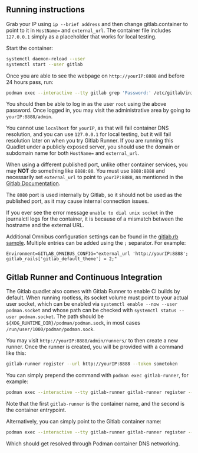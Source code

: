 ## Running instructions

Grab your IP using `ip --brief address` and then change gitlab.container to
point to it in `HostName=` and `external_url`. The container file includes
`127.0.0.1` simply as a placeholder that works for local testing.

Start the container:

```bash
systemctl daemon-reload --user
systemctl start --user gitlab
```

Once you are able to see the webpage on `http://yourIP:8888` and before 24 hours pass, run:

```bash
podman exec --interactive --tty gitlab grep 'Password:' /etc/gitlab/initial_root_password
```

You should then be able to log in as the user `root` using the above password.
Once logged in, you may visit the administrative area by going to
`yourIP:8888/admin`.

You cannot use `localhost` for `yourIP`, as that will fail container DNS
resolution, and you can use `127.0.0.1` for local testing, but it will fail
resolution later on when you try Gitlab Runner. If you are running this Quadlet
under a publicly exposed server, you should use the domain or subdomain name
for both `HostName=` and `external_url`.

When using a different published port, unlike other container services,
you may **NOT** do something like `8888:80`. You must use `8888:8888` and
necessarily set `external_url` to point to `yourIP:8888`, as mentioned in the
[Gitlab Documentation](https://docs.gitlab.com/ee/install/docker.html#expose-gitlab-on-different-ports).

The `8080` port is used internally by Gitlab, so it should not be used as the
published port, as it may cause internal connection issues.

If you ever see the error message `unable to dial unix socket` in the journalctl
logs for the container, it is because of a mismatch between the hostname and
the external URL.

Additional Omnibus configuration settings can be found in the
[gitlab.rb sample](https://gitlab.com/gitlab-org/omnibus-gitlab/blob/master/files/gitlab-config-template/gitlab.rb.template).
Multiple entries can be added using the `;` separator. For example:

```
Environment=GITLAB_OMNIBUS_CONFIG="external_url 'http://yourIP:8888'; gitlab_rails['gitlab_default_theme'] = 2;"
```

## Gitlab Runner and Continuous Integration

The Gitlab quadlet also comes with Gitlab Runner to enable CI builds by default.
When running rootless, its socket volume must point to your actual user socket,
which can be enabled via `systemctl enable --now --user podman.socket` and
whose path can be checked with `systemctl status --user podman.socket`.
The path should be `${XDG_RUNTIME_DIR}/podman/podman.sock`, in most cases
`/run/user/1000/podman/podman.sock`.

You may visit `http://yourIP:8888/admin/runners/` to then create a new runner.
Once the runner is created, you will be provided with a command like this:

```bash
gitlab-runner register --url http://yourIP:8888 --token sometoken
```

You can simply prepend the command with `podman exec gitlab-runner`, for example:

```bash
podman exec --interactive --tty gitlab-runner gitlab-runner register --url http://yourIP:8888 --token sometoken
```

Note that the first `gitlab-runner` is the container name, and the second is
the container entrypoint.

Alternatively, you can simply point to the Gitlab container name:

```bash
podman exec --interactive --tty gitlab-runner gitlab-runner register --url http://gitlab:8888 --token sometoken
```

Which should get resolved through Podman container DNS networking.
